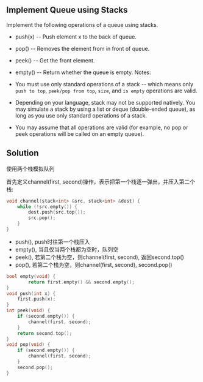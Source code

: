## Implement Queue using Stacks 

Implement the following operations of a queue using stacks.

* push(x) -- Push element x to the back of queue.
* pop() -- Removes the element from in front of queue.
* peek() -- Get the front element.
* empty() -- Return whether the queue is empty.
Notes:

* You must use only standard operations of a stack -- which means only `push to top`, `peek/pop from top`, `size`, and `is empty` operations are valid.
* Depending on your language, stack may not be supported natively. You may simulate a stack by using a list or deque (double-ended queue), as long as you use only standard operations of a stack.
* You may assume that all operations are valid (for example, no pop or peek operations will be called on an empty queue).

## Solution

使用两个栈模拟队列

首先定义channel(first, second)操作，表示把第一个栈逐一弹出，并压入第二个栈:

```cpp
void channel(stack<int> &src, stack<int> &dest) {
	while (!src.empty()) {
		dest.push(src.top());
		src.pop();
	}
}

```

* push(), push时往第一个栈压入
* empty(), 当且仅当两个栈都为空时，队列空
* peek(), 若第二个栈为空，则channel(first, second), 返回second.top()
* pop(), 若第二个栈为空，则channel(first, second), second.pop()

```cpp
bool empty(void) {
		return first.empty() && second.empty();
}
void push(int x) {
	first.push(x);
}
int peek(void) {
	if (second.empty()) {
		channel(first, second);
	}
	return second.top();
}
void pop(void) {
	if (second.empty()) {
		channel(first, second);
	}
	second.pop();
}
```


